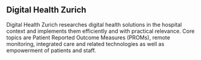 ## Digital Health Zurich

Digital Health Zurich researches digital health solutions in the hospital context and implements them efficiently and with practical relevance. 
Core topics are Patient Reported Outcome Measures (PROMs), remote monitoring, integrated care and related technologies as well as empowerment of patients and staff.

